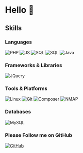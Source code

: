 # Hello 👋
<!-- [![Linkedin](https://img.shields.io/badge/LinkedIn-0077B5?style=for-the-badge&logo=linkedin&logoColor=white)](https://www.linkedin.com/in/cpp981) -->

## Skills  
### Languages  
![PHP](https://img.shields.io/badge/PHP-blue?style=for-the-badge&logo=php&logoColor=white&color=6d629c) ![JS](https://img.shields.io/badge/JavaScript-yellow?style=for-the-badge&logo=JavaScript&logoColor=black&color=c7c222)
![SQL](https://img.shields.io/badge/SQL-yellow?style=for-the-badge&logo=sql&logoColor=black&color=1746a5)
![SQL](https://img.shields.io/badge/HTML-yellow?style=for-the-badge&logo=sql&logoColor=black&color=b85e23)
![Java](https://img.shields.io/badge/Java-yellow?style=for-the-badge&logoColor=black&color=1723ad)  

### Frameworks & Libraries  
![JQuery](https://img.shields.io/badge/JQuery-yellow?style=for-the-badge&logo=JQuery&logoColor=black&color=226fd6)

### Tools & Platforms
![Linux](https://img.shields.io/badge/Linux-yellow?style=for-the-badge&logo=Linux&logoColor=black&color=dae32e)  ![Git](https://img.shields.io/badge/Git-yellow?style=for-the-badge&logo=Git&logoColor=white&color=c34218)
![Composer](https://img.shields.io/badge/Composer-yellow?style=for-the-badge&logo=composer&logoColor=white&color=814733) 
![NMAP](https://img.shields.io/badge/NMAP-yellow?style=for-the-badge&logo=Nmap&logoColor=white&color=575d61)

### Databases  
![MySQL](https://img.shields.io/badge/MySQL-yellow?style=for-the-badge&logo=MySQL&logoColor=white&color=4a94be)
<!-- <img width="75px" src="https://github.com/cpp981/cpp981/blob/main/CSS.svg" alt="CSS Icon" /><img width="75px" src="https://github.com/cpp981/cpp981/blob/main/Git.svg" alt="Git Icon" />
<img width="75px" src="https://github.com/cpp981/cpp981/blob/main/HTML.svg" alt="HTML Icon" />
<img width="75px" src="https://github.com/cpp981/cpp981/blob/main/JQuery.svg" alt="JQuery Icon" />
<img width="75px" src="https://github.com/cpp981/cpp981/blob/main/Java-Dark.svg" alt="Java Icon" />
<img width="75px" src="https://github.com/cpp981/cpp981/blob/main/JavaScript.svg" alt="JS Icon" />
<img width="75px" src="https://github.com/cpp981/cpp981/blob/main/MySQL-Dark.svg" alt="MySQL Icon" />
<img width="75px" src="https://github.com/cpp981/cpp981/blob/main/PHP-Dark.svg" alt="PHP Icon" /> -->


### Please Follow me on GitHub

[![GitHub](https://img.shields.io/badge/GitHub-yellow?style=social&logo=GitHub&logoColor=black&color=white)](https://github.com/cpp981)

<!--
**cpp981/cpp981** is a ✨ _special_ ✨ repository because its `README.md` (this file) appears on your GitHub profile.

Here are some ideas to get you started:

- 🔭 I’m currently working on ...
- 🌱 I’m currently learning ...
- 👯 I’m looking to collaborate on ...
- 🤔 I’m looking for help with ...
- 💬 Ask me about ...
- 📫 How to reach me: ...
- 😄 Pronouns: ...
- ⚡ Fun fact: ...
-->
